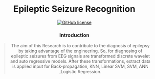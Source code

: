 <div align="center">
    <h1>Epileptic Seizure Recognition</h1>
</div>
<div align="center">

[![GitHub license](https://img.shields.io/badge/license-MIT-blue.svg)](https://github.com/mohsin-riad/Epileptic-Seizure-Recognition/blob/main/LICENSE)
</div>

<div align="center">
    <h3>Introduction</h3>
    
> The aim of this Research is to contribute to the diagnosis of epilepsy by taking advantage of the engineering. So, for diagnosing of epileptic seizures from EEG signals are transformed discrete wavelet and auto regressive models. After these transformations, extract data is applied input for Back-propagation, KNN, Linear SVM, SVM, ANN ,Logistic Regression.

</div>

